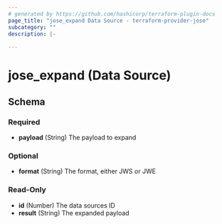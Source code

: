 ```yaml
---
# generated by https://github.com/hashicorp/terraform-plugin-docs
page_title: "jose_expand Data Source - terraform-provider-jose"
subcategory: ""
description: |-
  
---
```


# jose_expand (Data Source)





<!-- schema generated by tfplugindocs -->
## Schema

### Required

- **payload** (String) The payload to expand

### Optional

- **format** (String) The format, either JWS or JWE

### Read-Only

- **id** (Number) The data sources ID
- **result** (String) The expanded payload


